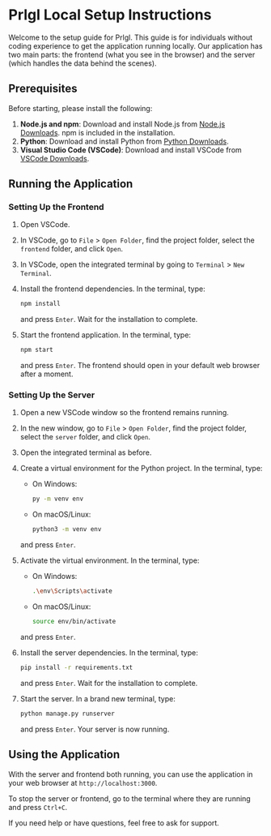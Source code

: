 # Prlgl Local Setup Instructions

Welcome to the setup guide for Prlgl. This guide is for individuals without coding experience to get the application running locally. Our application has two main parts: the frontend (what you see in the browser) and the server (which handles the data behind the scenes).

## Prerequisites

Before starting, please install the following:

1. **Node.js and npm**: Download and install Node.js from [Node.js Downloads](https://nodejs.org/en/download/). npm is included in the installation.
2. **Python**: Download and install Python from [Python Downloads](https://www.python.org/downloads/).
3. **Visual Studio Code (VSCode)**: Download and install VSCode from [VSCode Downloads](https://code.visualstudio.com/download).

## Running the Application

### Setting Up the Frontend

1. Open VSCode.
2. In VSCode, go to `File` > `Open Folder`, find the project folder, select the `frontend` folder, and click `Open`.
3. In VSCode, open the integrated terminal by going to `Terminal` > `New Terminal`.
4. Install the frontend dependencies. In the terminal, type:

    ```sh
    npm install
    ```

    and press `Enter`. Wait for the installation to complete.

5. Start the frontend application. In the terminal, type:

    ```sh
    npm start
    ```

    and press `Enter`. The frontend should open in your default web browser after a moment.

### Setting Up the Server

1. Open a new VSCode window so the frontend remains running.
2. In the new window, go to `File` > `Open Folder`, find the project folder, select the `server` folder, and click `Open`.
3. Open the integrated terminal as before.
4. Create a virtual environment for the Python project. In the terminal, type:

    - On Windows:

        ```sh
        py -m venv env
        ```

    - On macOS/Linux:

        ```sh
        python3 -m venv env
        ```

    and press `Enter`.

5. Activate the virtual environment. In the terminal, type:

    - On Windows:

        ```sh
        .\env\Scripts\activate
        ```

    - On macOS/Linux:

        ```sh
        source env/bin/activate
        ```

    and press `Enter`.

6. Install the server dependencies. In the terminal, type:

    ```sh
    pip install -r requirements.txt
    ```

    and press `Enter`. Wait for the installation to complete.

7. Start the server. In a brand new terminal, type:

    ```sh
    python manage.py runserver
    ```

    and press `Enter`. Your server is now running.

## Using the Application

With the server and frontend both running, you can use the application in your web browser at `http://localhost:3000`.

To stop the server or frontend, go to the terminal where they are running and press `Ctrl+C`.

If you need help or have questions, feel free to ask for support.
